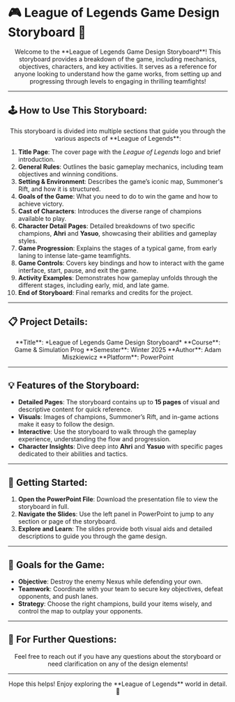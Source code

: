 # 🎮 League of Legends Game Design Storyboard 📜

<center>Welcome to the **League of Legends Game Design Storyboard**! This storyboard provides a breakdown of the game, including mechanics, objectives, characters, and key activities. It serves as a reference for anyone looking to understand how the game works, from setting up and progressing through levels to engaging in thrilling teamfights! </center>

---

## 🕹️ **How to Use This Storyboard**:

<center>This storyboard is divided into multiple sections that guide you through the various aspects of **League of Legends**:</center>

1. **Title Page**: The cover page with the *League of Legends* logo and brief introduction.
2. **General Rules**: Outlines the basic gameplay mechanics, including team objectives and winning conditions.
3. **Setting & Environment**: Describes the game’s iconic map, Summoner's Rift, and how it is structured.
4. **Goals of the Game**: What you need to do to win the game and how to achieve victory.
5. **Cast of Characters**: Introduces the diverse range of champions available to play.
6. **Character Detail Pages**: Detailed breakdowns of two specific champions, **Ahri** and **Yasuo**, showcasing their abilities and gameplay styles.
7. **Game Progression**: Explains the stages of a typical game, from early laning to intense late-game teamfights.
8. **Game Controls**: Covers key bindings and how to interact with the game interface, start, pause, and exit the game.
9. **Activity Examples**: Demonstrates how gameplay unfolds through the different stages, including early, mid, and late game.
10. **End of Storyboard**: Final remarks and credits for the project.

---

## 📋 **Project Details**:

<center>**Title**: *League of Legends Game Design Storyboard*  
**Course**: Game & Simulation Prog 
**Semester**: Winter 2025  
**Author**: Adam Miszkiewicz
**Platform**: PowerPoint</center>

---

## 💡 **Features of the Storyboard**:

- **Detailed Pages**: The storyboard contains up to **15 pages** of visual and descriptive content for quick reference.
- **Visuals**: Images of champions, Summoner’s Rift, and in-game actions make it easy to follow the design.
- **Interactive**: Use the storyboard to walk through the gameplay experience, understanding the flow and progression.
- **Character Insights**: Dive deep into **Ahri** and **Yasuo** with specific pages dedicated to their abilities and tactics.

---

## 🏁 **Getting Started**:

1. **Open the PowerPoint File**: Download the presentation file to view the storyboard in full.
2. **Navigate the Slides**: Use the left panel in PowerPoint to jump to any section or page of the storyboard.
3. **Explore and Learn**: The slides provide both visual aids and detailed descriptions to guide you through the game design.

---

## 🎯 **Goals for the Game**:

- **Objective**: Destroy the enemy Nexus while defending your own.
- **Teamwork**: Coordinate with your team to secure key objectives, defeat opponents, and push lanes.
- **Strategy**: Choose the right champions, build your items wisely, and control the map to outplay your opponents.

---

## 🚀 **For Further Questions**:

<center>Feel free to reach out if you have any questions about the storyboard or need clarification on any of the design elements!</center>

---

<center>Hope this helps! Enjoy exploring the **League of Legends** world in detail. 🌟</center>
